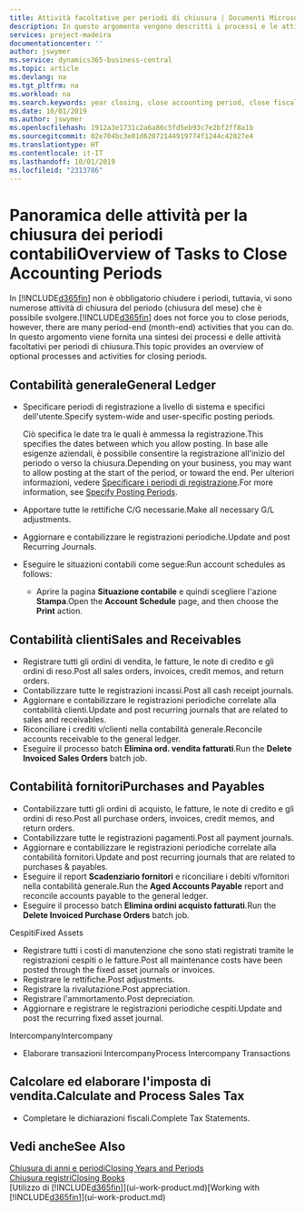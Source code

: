 ```yaml
---
title: Attività facoltative per periodi di chiusura | Documenti Microsoft
description: In questo argomento vengono descritti i processi e le attività facoltativi per la chiusura dei periodi contabili in Business Central.
services: project-madeira
documentationcenter: ''
author: jswymer
ms.service: dynamics365-business-central
ms.topic: article
ms.devlang: na
ms.tgt_pltfrm: na
ms.workload: na
ms.search.keywords: year closing, close accounting period, close fiscal year, aging, creditor payments, vendor payments
ms.date: 10/01/2019
ms.author: jswymer
ms.openlocfilehash: 1912a3e1731c2a6a86c5fd5eb93c7e2bf2ff8a1b
ms.sourcegitcommit: 02e704bc3e01d62072144919774f1244c42827e4
ms.translationtype: HT
ms.contentlocale: it-IT
ms.lasthandoff: 10/01/2019
ms.locfileid: "2313786"
---
```

# <a name="overview-of-tasks-to-close-accounting-periods"></a><span data-ttu-id="0a1c8-103">Panoramica delle attività per la chiusura dei periodi contabili</span><span class="sxs-lookup"><span data-stu-id="0a1c8-103">Overview of Tasks to Close Accounting Periods</span></span>
<span data-ttu-id="0a1c8-104">In [!INCLUDE[d365fin](includes/d365fin_md.md)] non è obbligatorio chiudere i periodi, tuttavia, vi sono numerose attività di chiusura del periodo (chiusura del mese) che è possibile svolgere.</span><span class="sxs-lookup"><span data-stu-id="0a1c8-104">[!INCLUDE[d365fin](includes/d365fin_md.md)] does not force you to close periods, however, there are many period-end (month-end) activities that you can do.</span></span> <span data-ttu-id="0a1c8-105">In questo argomento viene fornita una sintesi dei processi e delle attività facoltativi per periodi di chiusura.</span><span class="sxs-lookup"><span data-stu-id="0a1c8-105">This topic provides an overview of optional processes and activities for closing periods.</span></span>  

## <a name="general-ledger"></a><span data-ttu-id="0a1c8-106">Contabilità generale</span><span class="sxs-lookup"><span data-stu-id="0a1c8-106">General Ledger</span></span>
* <span data-ttu-id="0a1c8-107">Specificare periodi di registrazione a livello di sistema e specifici dell'utente.</span><span class="sxs-lookup"><span data-stu-id="0a1c8-107">Specify system-wide and user-specific posting periods.</span></span>  

    <span data-ttu-id="0a1c8-108">Ciò specifica le date tra le quali è ammessa la registrazione.</span><span class="sxs-lookup"><span data-stu-id="0a1c8-108">This specifies the dates between which you allow posting.</span></span> <span data-ttu-id="0a1c8-109">In base alle esigenze aziendali, è possibile consentire la registrazione all'inizio del periodo o verso la chiusura.</span><span class="sxs-lookup"><span data-stu-id="0a1c8-109">Depending on your business, you may want to allow posting at the start of the period, or toward the end.</span></span> <span data-ttu-id="0a1c8-110">Per ulteriori informazioni, vedere [Specificare i periodi di registrazione](finance-how-specify-posting-periods.md).</span><span class="sxs-lookup"><span data-stu-id="0a1c8-110">For more information, see [Specify Posting Periods](finance-how-specify-posting-periods.md).</span></span>  
* <span data-ttu-id="0a1c8-111">Apportare tutte le rettifiche C/G necessarie.</span><span class="sxs-lookup"><span data-stu-id="0a1c8-111">Make all necessary G/L adjustments.</span></span>  
* <span data-ttu-id="0a1c8-112">Aggiornare e contabilizzare le registrazioni periodiche.</span><span class="sxs-lookup"><span data-stu-id="0a1c8-112">Update and post Recurring Journals.</span></span>  
  <!--* Process Consolidations-->
* <span data-ttu-id="0a1c8-113">Eseguire le situazioni contabili come segue:</span><span class="sxs-lookup"><span data-stu-id="0a1c8-113">Run account schedules as follows:</span></span>  
  * <span data-ttu-id="0a1c8-114">Aprire la pagina **Situazione contabile** e quindi scegliere l'azione **Stampa**.</span><span class="sxs-lookup"><span data-stu-id="0a1c8-114">Open the **Account Schedule** page, and then choose the **Print** action.</span></span>  

## <a name="sales-and-receivables"></a><span data-ttu-id="0a1c8-115">Contabilità clienti</span><span class="sxs-lookup"><span data-stu-id="0a1c8-115">Sales and Receivables</span></span>
* <span data-ttu-id="0a1c8-116">Registrare tutti gli ordini di vendita, le fatture, le note di credito e gli ordini di reso.</span><span class="sxs-lookup"><span data-stu-id="0a1c8-116">Post all sales orders, invoices, credit memos, and return orders.</span></span>  
* <span data-ttu-id="0a1c8-117">Contabilizzare tutte le registrazioni incassi.</span><span class="sxs-lookup"><span data-stu-id="0a1c8-117">Post all cash receipt journals.</span></span>  
* <span data-ttu-id="0a1c8-118">Aggiornare e contabilizzare le registrazioni periodiche correlate alla contabilità clienti.</span><span class="sxs-lookup"><span data-stu-id="0a1c8-118">Update and post recurring journals that are related to sales and receivables.</span></span>  
* <span data-ttu-id="0a1c8-119">Riconciliare i crediti v/clienti nella contabilità generale.</span><span class="sxs-lookup"><span data-stu-id="0a1c8-119">Reconcile accounts receivable to the general ledger.</span></span>  
* <span data-ttu-id="0a1c8-120">Eseguire il processo batch **Elimina ord. vendita fatturati**.</span><span class="sxs-lookup"><span data-stu-id="0a1c8-120">Run the **Delete Invoiced Sales Orders** batch job.</span></span>  

## <a name="purchases-and-payables"></a><span data-ttu-id="0a1c8-121">Contabilità fornitori</span><span class="sxs-lookup"><span data-stu-id="0a1c8-121">Purchases and Payables</span></span>
* <span data-ttu-id="0a1c8-122">Contabilizzare tutti gli ordini di acquisto, le fatture, le note di credito e gli ordini di reso.</span><span class="sxs-lookup"><span data-stu-id="0a1c8-122">Post all purchase orders, invoices, credit memos, and return orders.</span></span>  
* <span data-ttu-id="0a1c8-123">Contabilizzare tutte le registrazioni pagamenti.</span><span class="sxs-lookup"><span data-stu-id="0a1c8-123">Post all payment journals.</span></span>  
* <span data-ttu-id="0a1c8-124">Aggiornare e contabilizzare le registrazioni periodiche correlate alla contabilità fornitori.</span><span class="sxs-lookup"><span data-stu-id="0a1c8-124">Update and post recurring journals that are related to purchases & payables.</span></span>  
* <span data-ttu-id="0a1c8-125">Eseguire il report **Scadenziario fornitori** e riconciliare i debiti v/fornitori nella contabilità generale.</span><span class="sxs-lookup"><span data-stu-id="0a1c8-125">Run the **Aged Accounts Payable** report and reconcile accounts payable to the general ledger.</span></span>  
* <span data-ttu-id="0a1c8-126">Eseguire il processo batch **Elimina ordini acquisto fatturati**.</span><span class="sxs-lookup"><span data-stu-id="0a1c8-126">Run the **Delete Invoiced Purchase Orders** batch job.</span></span>  

<span data-ttu-id="0a1c8-127">Cespiti</span><span class="sxs-lookup"><span data-stu-id="0a1c8-127">Fixed Assets</span></span>
* <span data-ttu-id="0a1c8-128">Registrare tutti i costi di manutenzione che sono stati registrati tramite le registrazioni cespiti o le fatture.</span><span class="sxs-lookup"><span data-stu-id="0a1c8-128">Post all maintenance costs have been posted through the fixed asset journals or invoices.</span></span>
* <span data-ttu-id="0a1c8-129">Registrare le rettifiche.</span><span class="sxs-lookup"><span data-stu-id="0a1c8-129">Post adjustments.</span></span>
* <span data-ttu-id="0a1c8-130">Registrare la rivalutazione.</span><span class="sxs-lookup"><span data-stu-id="0a1c8-130">Post appreciation.</span></span>
* <span data-ttu-id="0a1c8-131">Registrare l'ammortamento.</span><span class="sxs-lookup"><span data-stu-id="0a1c8-131">Post depreciation.</span></span>
* <span data-ttu-id="0a1c8-132">Aggiornare e registrare le registrazioni periodiche cespiti.</span><span class="sxs-lookup"><span data-stu-id="0a1c8-132">Update and post the recurring fixed asset journal.</span></span>

<span data-ttu-id="0a1c8-133">Intercompany</span><span class="sxs-lookup"><span data-stu-id="0a1c8-133">Intercompany</span></span>
* <span data-ttu-id="0a1c8-134">Elaborare transazioni Intercompany</span><span class="sxs-lookup"><span data-stu-id="0a1c8-134">Process Intercompany Transactions</span></span>

## <a name="calculate-and-process-sales-tax"></a><span data-ttu-id="0a1c8-135">Calcolare ed elaborare l'imposta di vendita.</span><span class="sxs-lookup"><span data-stu-id="0a1c8-135">Calculate and Process Sales Tax</span></span>
* <span data-ttu-id="0a1c8-136">Completare le dichiarazioni fiscali.</span><span class="sxs-lookup"><span data-stu-id="0a1c8-136">Complete Tax Statements.</span></span>  

## <a name="see-also"></a><span data-ttu-id="0a1c8-137">Vedi anche</span><span class="sxs-lookup"><span data-stu-id="0a1c8-137">See Also</span></span>
[<span data-ttu-id="0a1c8-138">Chiusura di anni e periodi</span><span class="sxs-lookup"><span data-stu-id="0a1c8-138">Closing Years and Periods</span></span>](year-close-years-periods.md)  
[<span data-ttu-id="0a1c8-139">Chiusura registri</span><span class="sxs-lookup"><span data-stu-id="0a1c8-139">Closing Books</span></span>](year-close-books.md)  
<span data-ttu-id="0a1c8-140">[Utilizzo di [!INCLUDE[d365fin](includes/d365fin_md.md)]](ui-work-product.md)</span><span class="sxs-lookup"><span data-stu-id="0a1c8-140">[Working with [!INCLUDE[d365fin](includes/d365fin_md.md)]](ui-work-product.md)</span></span>
